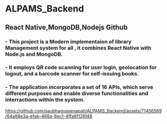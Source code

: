 # ALPAMS_Backend
## React Native,MongoDB,Nodejs Github
### - This project is a Modern implementaion of library Management system for all , it combines React Native with Node.js and MongoDB.
### - It employs QR code scanning for user login, geolocation for logout, and a barcode scanner for self-issuing books.
### - The application incorporates a set of 16 APIs, which serve different purposes and enable diverse functionalities and interractions within the system.

https://github.com/saubhagyasenapati/ALPAMS_Backend/assets/71456569/64a88e3a-efab-466a-8ec1-4ffa8f126f48

